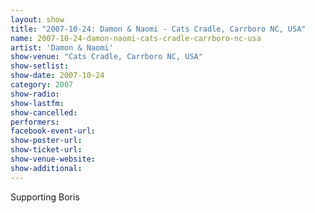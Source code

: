 ```yaml
---
layout: show
title: "2007-10-24: Damon & Naomi - Cats Cradle, Carrboro NC, USA"
name: 2007-10-24-damon-naomi-cats-cradle-carrboro-nc-usa
artist: 'Damon & Naomi'
show-venue: "Cats Cradle, Carrboro NC, USA"
show-setlist: 
show-date: 2007-10-24
category: 2007
show-radio: 
show-lastfm: 
show-cancelled: 
performers: 
facebook-event-url: 
show-poster-url: 
show-ticket-url: 
show-venue-website: 
show-additional: 
---
```


Supporting Boris